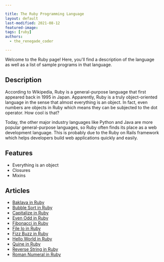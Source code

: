 ```yaml
---

title: The Ruby Programming Language
layout: default
last-modified: 2021-08-12
featured-image: 
tags: [ruby]
authors:
  - the_renegade_coder

---
```


Welcome to the Ruby page! Here, you'll find a description of the language as well as a list of sample programs in that language.

## Description

According to Wikipedia, Ruby is a general-purpose language that first appeared back in 1995 in Japan. 
Apparently, Ruby is a truly object-oriented language in the sense that almost everything is an object. 
In fact, even numbers are objects in Ruby which means they can be subjected to the dot operator. How cool is that?

Today, the other major industry languages like Python and Java are more popular general-purpose languages, 
so Ruby often finds its place as a web development language. This is probably due to the Ruby on Rails 
framework which helps developers build web applications quickly and easily.
  
## Features
  
- Everything is an object
- Closures
- Mixins


## Articles

- [Baklava in Ruby](https://sampleprograms.io/projects/baklava/ruby)
- [Bubble Sort in Ruby](https://sampleprograms.io/projects/bubble-sort/ruby)
- [Capitalize in Ruby](https://sampleprograms.io/projects/capitalize/ruby)
- [Even Odd in Ruby](https://sampleprograms.io/projects/even-odd/ruby)
- [Fibonacci in Ruby](https://sampleprograms.io/projects/fibonacci/ruby)
- [File Io in Ruby](https://sampleprograms.io/projects/file-io/ruby)
- [Fizz Buzz in Ruby](https://sampleprograms.io/projects/fizz-buzz/ruby)
- [Hello World in Ruby](https://sampleprograms.io/projects/hello-world/ruby)
- [Quine in Ruby](https://sampleprograms.io/projects/quine/ruby)
- [Reverse String in Ruby](https://sampleprograms.io/projects/reverse-string/ruby)
- [Roman Numeral in Ruby](https://sampleprograms.io/projects/roman-numeral/ruby)